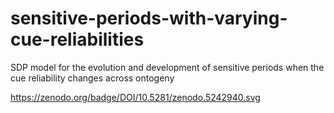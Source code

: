 # sensitive-periods-with-varying-cue-reliabilities
SDP model for the evolution and development of sensitive periods when the cue reliability changes across ontogeny

https://zenodo.org/badge/DOI/10.5281/zenodo.5242940.svg
